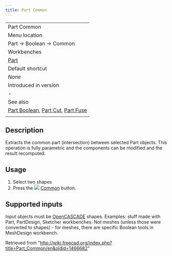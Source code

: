 ```yaml
---
title: Part Common
---
```


|                                                                                                                     |
| ------------------------------------------------------------------------------------------------------------------- |
| Part Common                                                                                                         |
| Menu location                                                                                                       |
| Part → Boolean → Common                                                                                             |
| Workbenches                                                                                                         |
| [Part](/Part_Workbench "Part Workbench")                                                                            |
| Default shortcut                                                                                                    |
| _None_                                                                                                              |
| Introduced in version                                                                                               |
| -                                                                                                                   |
| See also                                                                                                            |
| [Part Boolean](/Part_Boolean "Part Boolean"), [Part Cut](/Part_Cut "Part Cut"), [Part Fuse](/Part_Fuse "Part Fuse") |
|                                                                                                                     |

## Description

Extracts the common part (intersection) between selected Part objects. This operation is fully parametric and the components can be modified and the result recomputed.

## Usage

1. Select two shapes
2. Press the ![](/images/Part_Common.svg) [Common](/Part_Common "Part Common") button.

## Supported inputs

Input objects must be [OpenCASCADE](/OpenCASCADE "OpenCASCADE") shapes. Examples: stuff made with Part, PartDesign, Sketcher workbenches. Not meshes (unless those were converted to shapes) - for meshes, there are specific Boolean tools in MeshDesign workbench.

Retrieved from "<http://wiki.freecad.org/index.php?title=Part_Common/en&oldid=1466682>"
